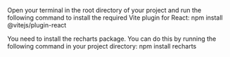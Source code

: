 Open your terminal in the root directory of your project and run the following command to install the required Vite plugin for React: npm install @vitejs/plugin-react

You need to install the recharts package. You can do this by running the following command in your project directory: npm install recharts


